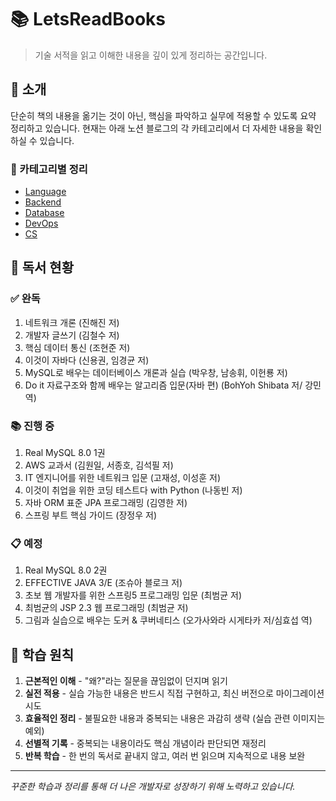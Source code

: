 # 📚 LetsReadBooks

> 기술 서적을 읽고 이해한 내용을 깊이 있게 정리하는 공간입니다.

## 📌 소개
단순히 책의 내용을 옮기는 것이 아닌, 핵심을 파악하고 실무에 적용할 수 있도록 요약 정리하고 있습니다. 
현재는 아래 노션 블로그의 각 카테고리에서 더 자세한 내용을 확인하실 수 있습니다.

### 🔗 카테고리별 정리
- [Language](https://www.notion.so/yuchan-log/144e393caf8a807584d5eec76da52a1d?v=144e393caf8a806898a8000c6ea6d610&pvs=4)
- [Backend](https://www.notion.so/yuchan-log/144e393caf8a80969386ccede80b6fc6?v=144e393caf8a80b485ed000c004d0c6d&pvs=4)
- [Database](https://www.notion.so/yuchan-log/144e393caf8a80c992f8c0b652be0767?v=144e393caf8a800f8dbe000cdf1d0b18&pvs=4)
- [DevOps](https://www.notion.so/yuchan-log/144e393caf8a80a5b774ed30cd44400c?v=144e393caf8a80469abd000c05ad5f4f&pvs=4)
- [CS](https://www.notion.so/yuchan-log/148e393caf8a80ce9188d8ee95e61fe5?v=637f8d6acee140b08067fb767faee299&pvs=4)

## 📖 독서 현황

### ✅ 완독
1. 네트워크 개론 (진해진 저)
2. 개발자 글쓰기 (김철수 저)
3. 핵심 데이터 통신 (조현준 저)
4. 이것이 자바다 (신용권, 임경균 저)
5. MySQL로 배우는 데이터베이스 개론과 실습 (박우창, 남송휘, 이헌룡 저)
6. Do it 자료구조와 함께 배우는 알고리즘 입문(자바 편) (BohYoh Shibata 저/ 강민 역)

### 📚 진행 중
1. Real MySQL 8.0 1권
2. AWS 교과서 (김원일, 서종호, 김석필 저)
3. IT 엔지니어를 위한 네트워크 입문 (고재성, 이성훈 저)
4. 이것이 취업을 위한 코딩 테스트다 with Python (나동빈 저)
5. 자바 ORM 표준 JPA 프로그래밍 (김영한 저)
6. 스프링 부트 핵심 가이드 (장정우 저)

### 📋 예정
1. Real MySQL 8.0 2권
2. EFFECTIVE JAVA 3/E (조슈아 블로크 저)
3. 초보 웹 개발자를 위한 스프링5 프로그래밍 입문 (최범균 저)
4. 최범균의 JSP 2.3 웹 프로그래밍 (최범균 저)
5. 그림과 실습으로 배우는 도커 & 쿠버네티스 (오가사와라 시게타카 저/심효섭 역)

## 📝 학습 원칙
1. **근본적인 이해** - "왜?"라는 질문을 끊임없이 던지며 읽기
2. **실전 적용** - 실습 가능한 내용은 반드시 직접 구현하고, 최신 버전으로 마이그레이션 시도
3. **효율적인 정리** - 불필요한 내용과 중복되는 내용은 과감히 생략 (실습 관련 이미지는 예외)
4. **선별적 기록** - 중복되는 내용이라도 핵심 개념이라 판단되면 재정리
5. **반복 학습** - 한 번의 독서로 끝내지 않고, 여러 번 읽으며 지속적으로 내용 보완

---
*꾸준한 학습과 정리를 통해 더 나은 개발자로 성장하기 위해 노력하고 있습니다.*
